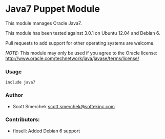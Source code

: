 # Java7 Puppet Module
This module manages Oracle Java7.

This module has been tested against 3.0.1 on Ubuntu 12.04 and Debian 6.

Pull requests to add support for other operating systems are welcome.

*NOTE:* This module may only be used if you agree to the Oracle license: http://www.oracle.com/technetwork/java/javase/terms/license/

### Usage

    include java7

### Author
* Scott Smerchek <scott.smerchek@softekinc.com>

### Contributors:
* flosell: Added Debian 6 support